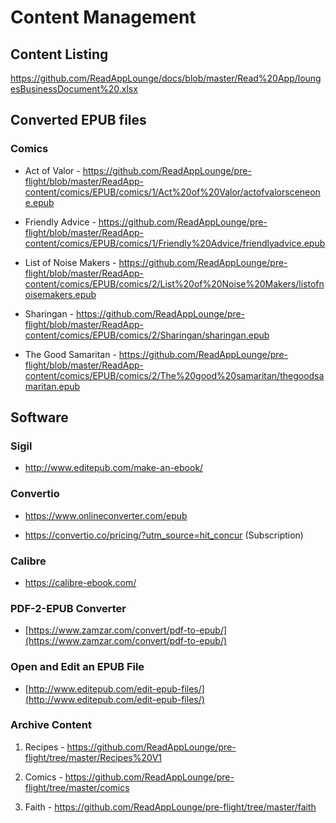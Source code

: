 # Content Management


## Content Listing 

https://github.com/ReadAppLounge/docs/blob/master/Read%20App/loungesBusinessDocument%20.xlsx

## Converted EPUB files

### Comics

* Act of Valor - https://github.com/ReadAppLounge/pre-flight/blob/master/ReadApp-content/comics/EPUB/comics/1/Act%20of%20Valor/actofvalorsceneone.epub 

* Friendly Advice - https://github.com/ReadAppLounge/pre-flight/blob/master/ReadApp-content/comics/EPUB/comics/1/Friendly%20Advice/friendlyadvice.epub 

* List of Noise Makers - https://github.com/ReadAppLounge/pre-flight/blob/master/ReadApp-content/comics/EPUB/comics/2/List%20of%20Noise%20Makers/listofnoisemakers.epub 

* Sharingan - https://github.com/ReadAppLounge/pre-flight/blob/master/ReadApp-content/comics/EPUB/comics/2/Sharingan/sharingan.epub 

* The Good Samaritan - https://github.com/ReadAppLounge/pre-flight/blob/master/ReadApp-content/comics/EPUB/comics/2/The%20good%20samaritan/thegoodsamaritan.epub


## Software

### Sigil

- http://www.editepub.com/make-an-ebook/


### Convertio

- https://www.onlineconverter.com/epub 

- https://convertio.co/pricing/?utm_source=hit_concur  (Subscription)


### Calibre

- https://calibre-ebook.com/

### PDF-2-EPUB Converter

- [https://www.zamzar.com/convert/pdf-to-epub/](https://www.zamzar.com/convert/pdf-to-epub/)

### Open and Edit an EPUB File

- [http://www.editepub.com/edit-epub-files/](http://www.editepub.com/edit-epub-files/)

### Archive Content

1. Recipes - https://github.com/ReadAppLounge/pre-flight/tree/master/Recipes%20V1 

2. Comics - https://github.com/ReadAppLounge/pre-flight/tree/master/comics 

3. Faith - https://github.com/ReadAppLounge/pre-flight/tree/master/faith


